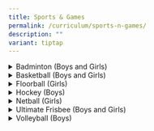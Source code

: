 ```yaml
---
title: Sports & Games
permalink: /curriculum/sports-n-games/
description: ""
variant: tiptap
---
```

<div data-type="detailGroup" class="isomer-accordion isomer-accordion-white">
<details class="isomer-details">
<summary>Badminton (Boys and Girls)</summary>
<div data-type="detailsContent" class="isomer-details-content">
<table style="minWidth: 50px">
<colgroup>
<col>
<col>
</colgroup>
<tbody>
<tr>
<th rowspan="1" colspan="2">
<p>Organisation Chart</p>
</th>
</tr>
<tr>
<td rowspan="1" colspan="2">
<p>Teachers-in-Charge</p>
</td>
</tr>
<tr>
<td rowspan="1" colspan="1">
<p>Badminton Boys</p>
</td>
<td rowspan="1" colspan="1">
<p>Badminton Girls</p>
</td>
</tr>
<tr>
<td rowspan="1" colspan="1">
<p>Mr Lim Wee (I/C)
<br>Mr Yeo Keng Boon Kenneth (2 I/C)
<br>Mr Ganesh Kumar Ponnalagu
<br>
</p>
</td>
<td rowspan="1" colspan="1">
<p>Darshini D/O Gunaseigaran (I/C)
<br>Tan Qiu Yan (2 I/C)</p>
</td>
</tr>
</tbody>
</table>
<table style="minWidth: 25px">
<colgroup>
<col>
</colgroup>
<tbody>
<tr>
<th rowspan="1" colspan="1">
<p>Coach</p>
</th>
</tr>
<tr>
<td rowspan="1" colspan="1">
<p>Mr Keu Yin Song
<br>Mr Er Hock Tee</p>
</td>
</tr>
</tbody>
</table>
<table style="minWidth: 100px">
<colgroup>
<col>
<col>
<col>
<col>
</colgroup>
<tbody>
<tr>
<th rowspan="1" colspan="4">
<p><strong>CCA Schedule</strong>
</p>
</th>
</tr>
<tr>
<td rowspan="1" colspan="1">
<p></p>
</td>
<td rowspan="1" colspan="1">
<p>Training Venue</p>
</td>
<td rowspan="1" colspan="1">
<p>Training Day One</p>
</td>
<td rowspan="1" colspan="1">
<p><strong>Training Day Two</strong>
</p>
</td>
</tr>
<tr>
<td rowspan="1" colspan="1">
<p>Boys</p>
</td>
<td rowspan="1" colspan="1">
<p>School Hall</p>
</td>
<td rowspan="1" colspan="1">
<p>Monday 2.00pm - 4.00pm
<br>Monday 4.00pm - 6.15pm
<br>
</p>
</td>
<td rowspan="1" colspan="1">
<p>Wednesday 2.00pm - 4.00pm
<br>Wednesday 4.00pm - 6.15pm
<br>
</p>
</td>
</tr>
<tr>
<td rowspan="1" colspan="1">
<p>Girls</p>
</td>
<td rowspan="1" colspan="1">
<p>School Hall</p>
</td>
<td rowspan="1" colspan="1">
<p>Wednesday 3.00pm - 6.00pm
<br>(Only for School Team)</p>
</td>
<td rowspan="1" colspan="1">
<p>Friday 1.30pm - 3.30pm
<br>Friday 3.30pm - 5.30pm
<br>
</p>
</td>
</tr>
</tbody>
</table>
<table style="minWidth: 50px">
<colgroup>
<col>
<col>
</colgroup>
<tbody>
<tr>
<th rowspan="1" colspan="2">
<p>Executive Team</p>
</th>
</tr>
<tr>
<td rowspan="1" colspan="2">
<p>Boy's Team</p>
</td>
</tr>
<tr>
<td rowspan="1" colspan="1">
<p>Captain</p>
</td>
<td rowspan="1" colspan="1">
<p>Tan Kai Tze (B Division)</p>
</td>
</tr>
<tr>
<td rowspan="1" colspan="1">
<p>Vice-Captains</p>
</td>
<td rowspan="1" colspan="1">
<p>Kotian Gurupreeth Purandara (B Division)
<br>Balasubramanian Aswin Kumar (B Division)</p>
</td>
</tr>
<tr>
<td rowspan="1" colspan="1">
<p>Events &amp; Publicity Head</p>
</td>
<td rowspan="1" colspan="1">
<p>Felix Lee Yize</p>
</td>
</tr>
<tr>
<td rowspan="1" colspan="1">
<p>Logistics Head</p>
</td>
<td rowspan="1" colspan="1">
<p>Hia Wei Dai</p>
</td>
</tr>
<tr>
<td rowspan="1" colspan="1">
<p>Welfare Head</p>
</td>
<td rowspan="1" colspan="1">
<p>Mui Yu Zheng, Jayden</p>
</td>
</tr>
<tr>
<td rowspan="1" colspan="1">
<p>Level Coordinator Head
<br>Assistant Level Coordinator
<br>
</p>
</td>
<td rowspan="1" colspan="1">
<p>Rusyaidi Bin Rohaizat
<br>Muhammad Ukasyah Bin Mohd Ismadi</p>
</td>
</tr>
</tbody>
</table>
<table style="minWidth: 50px">
<colgroup>
<col>
<col>
</colgroup>
<tbody>
<tr>
<th rowspan="1" colspan="2">
<p></p>
</th>
</tr>
<tr>
<td rowspan="1" colspan="2">
<p>Girl's Team</p>
</td>
</tr>
<tr>
<td rowspan="1" colspan="1">
<p>Captains</p>
</td>
<td rowspan="1" colspan="1">
<p>(3E3) Antu Angelena
<br>
</p>
</td>
</tr>
<tr>
<td rowspan="1" colspan="1">
<p>Vice-Captains</p>
</td>
<td rowspan="1" colspan="1">
<p>(3N3) Jezreel Ching Yi Xuan
<br>
</p>
</td>
</tr>
<tr>
<td rowspan="1" colspan="1">
<p>Publicity &amp; Events Head
<br>
</p>
</td>
<td rowspan="1" colspan="1">
<p>(3E2) Fedora Tan Cixi
<br>
</p>
</td>
</tr>
<tr>
<td rowspan="1" colspan="1">
<p>Logistics Head</p>
</td>
<td rowspan="1" colspan="1">
<p>(3E2) Bun Le Xuan</p>
</td>
</tr>
<tr>
<td rowspan="1" colspan="1">
<p>Welfare Head
<br>
</p>
</td>
<td rowspan="1" colspan="1">
<p>(3E2) Erika Chua Shi Xuan
<br>
</p>
</td>
</tr>
<tr>
<td rowspan="1" colspan="1">
<p>Lower Sec Coordinator</p>
</td>
<td rowspan="1" colspan="1">
<p>(2IY) Lakshya Bhujanga Kotian</p>
</td>
</tr>
<tr>
<td rowspan="1" colspan="1">
<p>Upper Sec Coordinator</p>
</td>
<td rowspan="1" colspan="1">
<p>(3E4) Tee Jia Xuan</p>
</td>
</tr>
</tbody>
</table>
<p></p>
<div class="isomer-image-wrapper">
<img style="width:500px" height="auto" width="100%" src="/images/badminton2.png">
</div>
<div class="isomer-image-wrapper">
<img style="width:500px" height="auto" width="100%" src="/images/badminton3.png">
</div>
<div class="isomer-image-wrapper">
<img style="width:500px" height="auto" width="100%" src="/images/badminton7.png">
</div>
</div>
</details>
<details class="isomer-details">
<summary>Basketball (Boys and Girls)</summary>
<div data-type="detailsContent" class="isomer-details-content">
<h3>Basketball</h3>
<div class="isomer-image-wrapper">
<img style="width:500px" height="auto" width="100%" src="/images/basketballA.jpg">
</div>
<p></p>
<div class="isomer-image-wrapper">
<img style="width:500px" height="auto" width="100%" src="/images/basketballB.jpeg">
</div>
<p></p>
<p><strong>JWSS Basketball Team Logo</strong>
</p>
<div class="isomer-image-wrapper">
<img style="width:400px" height="auto" width="100%" src="/images/Logo.jpg">
</div>
<p></p>
<table style="minWidth: 100px">
<colgroup>
<col>
<col>
<col>
<col>
</colgroup>
<tbody>
<tr>
<th rowspan="1" colspan="4">
<p>CCA Schedule</p>
</th>
</tr>
<tr>
<td rowspan="1" colspan="1">
<p>Team</p>
</td>
<td rowspan="1" colspan="1">
<p>Training Venue</p>
</td>
<td rowspan="1" colspan="1">
<p>Training Day One</p>
</td>
<td rowspan="1" colspan="1">
<p>Training Day Two</p>
</td>
</tr>
<tr>
<td rowspan="1" colspan="1">
<p>Boys</p>
</td>
<td rowspan="1" colspan="1">
<p>Basketball Court</p>
</td>
<td rowspan="1" colspan="1">
<p>Monday 3.45 pm - 6.15 pm</p>
</td>
<td rowspan="1" colspan="1">
<p>Wednesday 3.45 pm - 6.15 pm</p>
</td>
</tr>
<tr>
<td rowspan="1" colspan="1">
<p>Girls</p>
</td>
<td rowspan="1" colspan="1">
<p>Basketball Court</p>
</td>
<td rowspan="1" colspan="1">
<p>Monday 3.45 pm - 6.15 pm</p>
</td>
<td rowspan="1" colspan="1">
<p>Friday 3.45 pm - 6.15 pm</p>
</td>
</tr>
</tbody>
</table>
<table style="minWidth: 25px">
<colgroup>
<col>
</colgroup>
<tbody>
<tr>
<th rowspan="1" colspan="1">
<p>Organisation Chart</p>
</th>
</tr>
<tr>
<td rowspan="1" colspan="1">
<p>Teachers-In-Charge</p>
</td>
</tr>
<tr>
<td rowspan="1" colspan="1">
<p><strong><u>Girls' Team</u></strong>
<br>Mdm Nur Farizah Binte Esman (I/C)
<br>Ms Luo Yuhui
<br>Mrs Salinah Zhu
<br>
<br><strong><u>Boy's Team</u></strong>
<br>Mr Yaw Kah Weng (I/C)
<br>Mr Hong Guangyu William (2 I/C)
<br>Mr Rajamanickam Thandavamurthy</p>
</td>
</tr>
</tbody>
</table>
<table style="minWidth: 25px">
<colgroup>
<col>
</colgroup>
<tbody>
<tr>
<th rowspan="1" colspan="1">
<p>Coaches</p>
</th>
</tr>
<tr>
<td rowspan="1" colspan="1">
<p>Mr Lee Kendy (C’ &amp; B’ Div Boys' Team)
<br>Ms Ng Su Wei (C’ &amp; B’ Div Girls' Team)</p>
</td>
</tr>
</tbody>
</table>
<table style="minWidth: 50px">
<colgroup>
<col>
<col>
</colgroup>
<tbody>
<tr>
<th rowspan="1" colspan="2">
<p>Executive Committee</p>
</th>
</tr>
<tr>
<td rowspan="1" colspan="1">
<p></p>
</td>
<td rowspan="1" colspan="1">
<p>Boys’ Team</p>
</td>
</tr>
<tr>
<td rowspan="1" colspan="1">
<p>‘B’ Division</p>
</td>
<td rowspan="1" colspan="1">
<p>Lim Jia An (Captain)
<br>Woo Chang Sheng (Vice-Captain)
<br>Donavan Tan Yi Fu (Vice-Captain)</p>
</td>
</tr>
<tr>
<td rowspan="1" colspan="1">
<p>‘C’ Division</p>
</td>
<td rowspan="1" colspan="1">
<p>Tan Jun Hau (Captain)
<br>Huang Zhi Bin (Vice-Captain)</p>
</td>
</tr>
<tr>
<td rowspan="1" colspan="1">
<p></p>
</td>
<td rowspan="1" colspan="1">
<p>Girls’ Team</p>
</td>
</tr>
<tr>
<td rowspan="1" colspan="1">
<p>‘B’ Division</p>
</td>
<td rowspan="1" colspan="1">
<p>Tan Yu Ing (Captain)
<br>Seri Dewi Binte Effendi (Vice-Captain)
<br>Yu Pei Wen (Vice-Captain)</p>
</td>
</tr>
<tr>
<td rowspan="1" colspan="1">
<p>‘C’ Division</p>
</td>
<td rowspan="1" colspan="1">
<p>- (Captain)
<br>
<br>- (Vice-Captain)</p>
</td>
</tr>
</tbody>
</table>
<h4>Achievements</h4>
<table style="minWidth: 75px">
<colgroup>
<col>
<col>
<col>
</colgroup>
<tbody>
<tr>
<th rowspan="1" colspan="1">
<p>Competition</p>
</th>
<th rowspan="1" colspan="1">
<p>Achievement</p>
</th>
<th rowspan="1" colspan="1">
<p>Year</p>
</th>
</tr>
<tr>
<td rowspan="1" colspan="1">
<p>West Zone ‘B’ Division Girls’ Basketball Championships</p>
</td>
<td rowspan="1" colspan="1">
<p>4th place</p>
</td>
<td rowspan="1" colspan="1">
<p>2022</p>
</td>
</tr>
<tr>
<td rowspan="1" colspan="1">
<p>West Zone ‘C’ Division Girls’ Basketball Championships</p>
</td>
<td rowspan="1" colspan="1">
<p>4th place</p>
</td>
<td rowspan="1" colspan="1">
<p>2018</p>
</td>
</tr>
<tr>
<td rowspan="1" colspan="1">
<p>ActiveSG Basketball Developmental League ‘B’ Division Girls</p>
</td>
<td rowspan="1" colspan="1">
<p>2nd Runner Up</p>
</td>
<td rowspan="1" colspan="1">
<p>2018</p>
</td>
</tr>
<tr>
<td rowspan="1" colspan="1">
<p>West Zone ‘B’ Division Boys’ Basketball Championships</p>
</td>
<td rowspan="1" colspan="1">
<p>4th place</p>
</td>
<td rowspan="1" colspan="1">
<p>2018</p>
</td>
</tr>
<tr>
<td rowspan="1" colspan="1">
<p>ActiveSG Basketball Developmental League ‘C’ Division Boys</p>
</td>
<td rowspan="1" colspan="1">
<p>4th place</p>
</td>
<td rowspan="1" colspan="1">
<p>2017</p>
</td>
</tr>
<tr>
<td rowspan="1" colspan="1">
<p>National 'B' Division Boys' Basketball Championships</p>
</td>
<td rowspan="1" colspan="1">
<p>Fair Play Award</p>
</td>
<td rowspan="1" colspan="1">
<p>2017</p>
</td>
</tr>
<tr>
<td rowspan="1" colspan="1">
<p>National 'B' Division Boys' Basketball Championships</p>
</td>
<td rowspan="1" colspan="1">
<p>4th place</p>
</td>
<td rowspan="1" colspan="1">
<p>2017</p>
</td>
</tr>
<tr>
<td rowspan="1" colspan="1">
<p>ActiveSG Basketball Developmental League ‘B’ Division Girls</p>
</td>
<td rowspan="1" colspan="1">
<p>4th place</p>
</td>
<td rowspan="1" colspan="1">
<p>2017</p>
</td>
</tr>
<tr>
<td rowspan="1" colspan="1">
<p>West Zone ‘B’ Division Girls’ Basketball Championships</p>
</td>
<td rowspan="1" colspan="1">
<p>4th place</p>
</td>
<td rowspan="1" colspan="1">
<p>2016</p>
</td>
</tr>
<tr>
<td rowspan="1" colspan="1">
<p>National ‘B’ Division Boys’ Basketball Championships</p>
</td>
<td rowspan="1" colspan="1">
<p>4th place</p>
</td>
<td rowspan="1" colspan="1">
<p>2015</p>
</td>
</tr>
<tr>
<td rowspan="1" colspan="1">
<p>West Zone ‘B’ Division Boys’ Basketball Championships</p>
</td>
<td rowspan="1" colspan="1">
<p>3rd place</p>
</td>
<td rowspan="1" colspan="1">
<p>2015</p>
</td>
</tr>
<tr>
<td rowspan="1" colspan="1">
<p>West Zone ‘B’ Division Girls’ Basketball Championships</p>
</td>
<td rowspan="1" colspan="1">
<p>4th place</p>
</td>
<td rowspan="1" colspan="1">
<p>2015</p>
</td>
</tr>
<tr>
<td rowspan="1" colspan="1">
<p>West Zone ‘C’ Division Boys’ Basketball Championships</p>
</td>
<td rowspan="1" colspan="1">
<p>4th place</p>
</td>
<td rowspan="1" colspan="1">
<p>2012</p>
</td>
</tr>
<tr>
<td rowspan="1" colspan="1">
<p>Jumpshot National Schools 'B' Division Girls Basketball Championships</p>
</td>
<td rowspan="1" colspan="1">
<p>Champions</p>
</td>
<td rowspan="1" colspan="1">
<p>2012</p>
</td>
</tr>
<tr>
<td rowspan="1" colspan="1">
<p>National 'B’ Division Girls’ Basketball Championships</p>
</td>
<td rowspan="1" colspan="1">
<p>3rd place</p>
</td>
<td rowspan="1" colspan="1">
<p>2011</p>
</td>
</tr>
<tr>
<td rowspan="1" colspan="1">
<p>West Zone 'B' Division Girls’ Basketball Championships</p>
</td>
<td rowspan="1" colspan="1">
<p>2nd place</p>
</td>
<td rowspan="1" colspan="1">
<p>2011</p>
</td>
</tr>
<tr>
<td rowspan="1" colspan="1">
<p>West Zone 'C' Division Boys’ Basketball Championships</p>
</td>
<td rowspan="1" colspan="1">
<p>2nd place</p>
</td>
<td rowspan="1" colspan="1">
<p>2011</p>
</td>
</tr>
<tr>
<td rowspan="1" colspan="1">
<p>National ‘B’ Division Girls’ Basketball Championships</p>
</td>
<td rowspan="1" colspan="1">
<p>Champions</p>
</td>
<td rowspan="1" colspan="1">
<p>2010</p>
</td>
</tr>
<tr>
<td rowspan="1" colspan="1">
<p>West Zone ‘B’ Division Girls’ Basketball Championships</p>
</td>
<td rowspan="1" colspan="1">
<p>2nd place</p>
</td>
<td rowspan="1" colspan="1">
<p>2010</p>
</td>
</tr>
<tr>
<td rowspan="1" colspan="1">
<p>BAS-Milo National U17 Girls’ Basketball Championships</p>
</td>
<td rowspan="1" colspan="1">
<p>4th place</p>
</td>
<td rowspan="1" colspan="1">
<p>2010</p>
</td>
</tr>
</tbody>
</table>
<div class="isomer-image-wrapper">
<img style="width:500px" height="auto" width="100%" src="/images/basketball1.png">
</div>
<div class="isomer-image-wrapper">
<img style="width:500px" height="auto" width="100%" src="/images/basketball2.png">
</div>
<div class="isomer-image-wrapper">
<img style="width:500px" height="auto" width="100%" src="/images/basketball3.png">
</div>
<p></p>
</div>
</details>
<details class="isomer-details">
<summary>Floorball (Girls)</summary>
<div data-type="detailsContent" class="isomer-details-content">
<p></p>
<div class="isomer-image-wrapper">
<img style="width:500px" height="auto" width="100%" src="/images/floorball01.png">
</div>
<table style="minWidth: 50px">
<colgroup>
<col>
<col>
</colgroup>
<tbody>
<tr>
<th rowspan="1" colspan="2">
<p><strong>CCA Schedule</strong>
</p>
</th>
</tr>
<tr>
<td rowspan="1" colspan="1">
<p>Training Venue</p>
</td>
<td rowspan="1" colspan="1">
<p>Training Day One</p>
</td>
</tr>
<tr>
<td rowspan="1" colspan="1">
<p>Multi-Purpose Indoor Court</p>
</td>
<td rowspan="1" colspan="1">
<p>Wednesday 4pm – 6pm</p>
</td>
</tr>
<tr>
<td rowspan="1" colspan="1">
<p>Indoor Sports Hall (ISH)</p>
</td>
<td rowspan="1" colspan="1">
<p>Friday 1pm - 3pm</p>
</td>
</tr>
</tbody>
</table>
<table style="minWidth: 25px">
<colgroup>
<col>
</colgroup>
<tbody>
<tr>
<th rowspan="1" colspan="1">
<p><strong>Organisation Chart</strong>
</p>
</th>
</tr>
<tr>
<td rowspan="1" colspan="1">
<p>Teachers-In-Charge</p>
</td>
</tr>
<tr>
<td rowspan="1" colspan="1">
<p>Ms Nadirah (OIC)</p>
</td>
</tr>
</tbody>
</table>
<table style="minWidth: 25px">
<colgroup>
<col>
</colgroup>
<tbody>
<tr>
<th rowspan="1" colspan="1">
<p>Coach</p>
</th>
</tr>
<tr>
<td rowspan="1" colspan="1">
<p>Mr Khyrul</p>
</td>
</tr>
</tbody>
</table>
<table style="minWidth: 50px">
<colgroup>
<col>
<col>
</colgroup>
<tbody>
<tr>
<th rowspan="1" colspan="2">
<p>B Division</p>
</th>
</tr>
<tr>
<td rowspan="1" colspan="1">
<p>Captain</p>
</td>
<td rowspan="1" colspan="1">
<p>He Le Xuan (3E2)</p>
</td>
</tr>
<tr>
<td rowspan="1" colspan="1">
<p>Vice-Captain</p>
</td>
<td rowspan="1" colspan="1">
<p>Nur Adriana Marsya (3E4)
<br>
</p>
</td>
</tr>
<tr>
<td rowspan="1" colspan="1">
<p>Logistics IC</p>
</td>
<td rowspan="1" colspan="1">
<p>Yap YuTong (3E3)</p>
</td>
</tr>
</tbody>
</table>
<table style="minWidth: 50px">
<colgroup>
<col>
<col>
</colgroup>
<tbody>
<tr>
<th rowspan="1" colspan="2">
<p>C Division</p>
</th>
</tr>
<tr>
<td rowspan="1" colspan="1">
<p>Captain</p>
</td>
<td rowspan="1" colspan="1">
<p>Lin Jia Huan (2E2)</p>
</td>
</tr>
<tr>
<td rowspan="1" colspan="1">
<p>Vice-Captain</p>
</td>
<td rowspan="1" colspan="1">
<p>Delfia Iryani Binte Irwan (2E2)</p>
</td>
</tr>
<tr>
<td rowspan="1" colspan="1">
<p>Logistics IC</p>
</td>
<td rowspan="1" colspan="1">
<p>Chong Xin Xi (2E2)</p>
</td>
</tr>
</tbody>
</table>
<div class="isomer-image-wrapper">
<img style="width:500px" height="auto" width="100%" src="/images/floorball1.png">
</div>
<div class="isomer-image-wrapper">
<img style="width:500px" height="auto" width="100%" src="/images/floorball2.png">
</div>
<div class="isomer-image-wrapper">
<img style="width:500px" height="auto" width="100%" src="/images/floorball3.png">
</div>
<div class="isomer-image-wrapper">
<img style="width:500px" height="auto" width="100%" src="/images/floorball4.png">
</div>
<div class="isomer-image-wrapper">
<img style="width:500px" height="auto" width="100%" src="/images/floorball5.png">
</div>
<div class="isomer-image-wrapper">
<img style="width:500px" height="auto" width="100%" src="/images/floorball12.png">
</div>
</div>
</details>
<details class="isomer-details">
<summary>Hockey (Boys)</summary>
<div data-type="detailsContent" class="isomer-details-content">
<table style="minWidth: 75px">
<colgroup>
<col>
<col>
<col>
</colgroup>
<tbody>
<tr>
<th rowspan="1" colspan="3">
<p>CCA Schedule</p>
</th>
</tr>
<tr>
<td rowspan="1" colspan="1">
<p>Training Venue</p>
</td>
<td rowspan="1" colspan="1">
<p>Training Day One</p>
</td>
<td rowspan="1" colspan="1">
<p>Training Day Two</p>
</td>
</tr>
<tr>
<td rowspan="1" colspan="1">
<p>School Field
<br>
</p>
</td>
<td rowspan="1" colspan="1">
<p>Friday
<br>3.30 pm - 6.00 pm</p>
</td>
<td rowspan="1" colspan="1">
<p>Monday/Wednesday
<br>3.30 pm - 6.00 pm
<br>(During Competition)</p>
</td>
</tr>
</tbody>
</table>
<table style="minWidth: 25px">
<colgroup>
<col>
</colgroup>
<tbody>
<tr>
<th rowspan="1" colspan="1">
<p>Orgnaisation Chart</p>
</th>
</tr>
<tr>
<td rowspan="1" colspan="1">
<p>Teachers-In-Charge</p>
</td>
</tr>
<tr>
<td rowspan="1" colspan="1">
<p>Mr Mustaqim Mohamed (OIC)</p>
</td>
</tr>
</tbody>
</table>
<div class="isomer-image-wrapper">
<img style="width:500px" height="auto" width="100%" src="/images/HockeyBoys.jpg">
</div>
<table style="minWidth: 25px">
<colgroup>
<col>
</colgroup>
<tbody>
<tr>
<th rowspan="1" colspan="1">
<p>Coaches</p>
</th>
</tr>
<tr>
<td rowspan="1" colspan="1">
<p>Mr Syed Syahmi
<br>Mr Sunil Prasad Eyamo</p>
</td>
</tr>
</tbody>
</table>
<table style="minWidth: 25px">
<colgroup>
<col>
</colgroup>
<tbody>
<tr>
<th rowspan="1" colspan="1">
<p>Key Appointment Holders</p>
</th>
</tr>
<tr>
<td rowspan="1" colspan="1">
<p>Mohamed ‘Irfan Dhiaulhaq (Captain)
<br>Muhammad Haidar (Vice-Captain)
<br>Appadurai Jaswanthram (Vice-Captain)
<br>Yap Ming Xuen (Welfare I/C)
<br>Sean Ng (Logistics I/C)</p>
</td>
</tr>
</tbody>
</table>
<div class="isomer-image-wrapper">
<img style="width:500px" height="auto" width="100%" src="/images/hockey3.png">
</div>
<p></p>
<p></p>
<p></p>
<p></p>
<p></p>
<p></p>
<p></p>
<p></p>
<p></p>
<p></p>
<p></p>
</div>
</details>
<details class="isomer-details">
<summary>Netball (Girls)</summary>
<div data-type="detailsContent" class="isomer-details-content">
<p></p>
<div class="isomer-image-wrapper">
<img style="width:500px" height="auto" width="100%" src="/images/netball1.png">
</div>
<div class="isomer-image-wrapper">
<img style="width:500px" height="auto" width="100%" src="/images/netball2.png">
</div>
<div class="isomer-image-wrapper">
<img style="width:500px" height="auto" width="100%" src="/images/netball3.png">
</div>
<div class="isomer-image-wrapper">
<img style="width:500px" height="auto" width="100%" src="/images/netball4.png">
</div>
<div class="isomer-image-wrapper">
<img style="width:500px" height="auto" width="100%" src="/images/netball5.png">
</div>
<div class="isomer-image-wrapper">
<img style="width:500px" height="auto" width="100%" src="/images/netball13.png">
</div>
<div class="isomer-image-wrapper">
<img style="width:500px" height="auto" width="100%" src="/images/netball14.png">
</div>
<div class="isomer-image-wrapper">
<img style="width:500px" height="auto" width="100%" src="/images/netball1.png">
</div>
<p></p>
<p></p>
<p></p>
</div>
</details>
<details class="isomer-details">
<summary>Ultimate Frisbee (Boys and Girls)</summary>
<div data-type="detailsContent" class="isomer-details-content">
<div class="isomer-image-wrapper">
<img style="width: 100%" height="auto" width="100%" alt="" src="/images/CCAs/CCA Updates/Photo_31_7_24__3_48_12_PM.jpg">
</div>
<p>At JWSS, our CCA objectives are to</p>
<p>·&nbsp;&nbsp;&nbsp;&nbsp;&nbsp;&nbsp; teach and enhance the fundamental
skills of Ultimate Frisbee, including strategic gameplay.</p>
<p>·&nbsp;&nbsp;&nbsp;&nbsp;&nbsp;&nbsp; promote overall physical health
and fitness through stamina building and exercise.</p>
<p>·&nbsp;&nbsp;&nbsp;&nbsp;&nbsp;&nbsp; foster teamwork, communication,
and camaraderie among members.</p>
<p>·&nbsp;&nbsp;&nbsp;&nbsp;&nbsp;&nbsp; instil a healthy competitive spirit
and striving for excellence, on and off the field.</p>
<div class="isomer-image-wrapper">
<img style="width: 100%" height="auto" width="100%" alt="" src="/images/CCAs/CCA Updates/frisbee.png">
</div>
<div class="isomer-image-wrapper">
<img style="width:500px" height="auto" width="100%" src="/images/uf2.png">
</div>
<table style="minWidth: 75px">
<colgroup>
<col>
<col>
<col>
</colgroup>
<tbody>
<tr>
<td rowspan="1" colspan="1">
<p>Competition</p>
</td>
<td rowspan="1" colspan="1">
<p>Achievement</p>
</td>
<td rowspan="1" colspan="1">
<p>Year</p>
</td>
</tr>
<tr>
<td rowspan="1" colspan="1">
<p><u>UPA(S) INTER-SCHOOL UNDER-17 ULTIMATE FRISBEE COMPETITION</u>
</p>
<p>&nbsp;</p>
</td>
<td rowspan="1" colspan="1">
<p>4<sup>th</sup> Placing</p>
</td>
<td rowspan="1" colspan="1">
<p>2024</p>
</td>
</tr>
</tbody>
</table>
<p></p>
<div class="isomer-image-wrapper">
<img style="width:500px" height="auto" width="100%" src="/images/uf3.png">
</div>
<p></p>
<div class="isomer-image-wrapper">
<img style="width:500px" height="auto" width="100%" src="/images/uf4.png">
</div>
<p></p>
<div class="isomer-image-wrapper">
<img style="width:500px" height="auto" width="100%" src="/images/uf5.png">
</div>
<p></p>
</div>
</details>
<details class="isomer-details">
<summary>Volleyball (Boys)</summary>
<div data-type="detailsContent" class="isomer-details-content">
<div class="isomer-image-wrapper">
<img style="width:500px" height="auto" width="100%" src="/images/volleyball1.png">
</div>
<div class="isomer-image-wrapper">
<img style="width:500px" height="auto" width="100%" src="/images/volleyball2.png">
</div>
<div class="isomer-image-wrapper">
<img style="width:500px" height="auto" width="100%" src="/images/volleyball3.png">
</div>
<div class="isomer-image-wrapper">
<img style="width:500px" height="auto" width="100%" src="/images/volleyball9.png">
</div>
<div class="isomer-image-wrapper">
<img style="width:500px" height="auto" width="100%" src="/images/volleyball15.png">
</div>
<p></p>
<p></p>
<p></p>
<p></p>
<p></p>
<p></p>
<p></p>
</div>
</details>
</div>
<p></p>
<p></p>